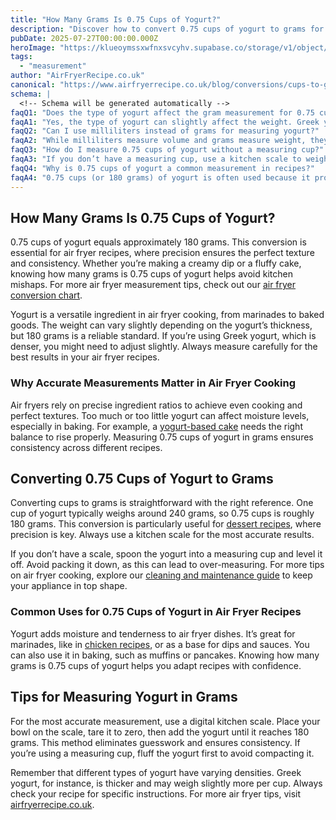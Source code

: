 ```yaml
---
title: "How Many Grams Is 0.75 Cups of Yogurt?"
description: "Discover how to convert 0.75 cups of yogurt to grams for perfect air fryer recipes every time. Get accurate measurements now!"
pubDate: 2025-07-27T00:00:00.000Z
heroImage: "https://klueoymssxwfnxsvcyhv.supabase.co/storage/v1/object/public/Shmucket/how-many-grams-is-0-75-cups-of-yogurt.webp"
tags:
  - "measurement"
author: "AirFryerRecipe.co.uk"
canonical: "https://www.airfryerrecipe.co.uk/blog/conversions/cups-to-grams/how-many-grams-is-0-75-cups-of-yogurt"
schema: |
  <!-- Schema will be generated automatically -->
faqQ1: "Does the type of yogurt affect the gram measurement for 0.75 cups?"
faqA1: "Yes, the type of yogurt can slightly affect the weight. Greek yogurt is denser, so 0.75 cups may weigh closer to 190 grams. Regular yogurt averages around 180 grams for the same volume. Always check your recipe for specific recommendations."
faqQ2: "Can I use milliliters instead of grams for measuring yogurt?"
faqA2: "While milliliters measure volume and grams measure weight, they can sometimes be used interchangeably for liquids like yogurt. However, for baking, grams are more precise. One milliliter of yogurt is roughly equal to one gram, but this can vary with thickness."
faqQ3: "How do I measure 0.75 cups of yogurt without a measuring cup?"
faqA3: "If you don’t have a measuring cup, use a kitchen scale to weigh out 180 grams. Alternatively, fill a standard cup halfway, then add another quarter to reach 0.75 cups. For accuracy, a scale is best."
faqQ4: "Why is 0.75 cups of yogurt a common measurement in recipes?"
faqA4: "0.75 cups (or 180 grams) of yogurt is often used because it provides the right balance of moisture without overwhelming other ingredients. It’s a versatile amount for marinades, baking, and sauces, making it a staple in many air fryer recipes."
---
```

<h2>How Many Grams Is 0.75 Cups of Yogurt?</h2>  
<p>0.75 cups of yogurt equals approximately 180 grams. This conversion is essential for air fryer recipes, where precision ensures the perfect texture and consistency. Whether you’re making a creamy dip or a fluffy cake, knowing how many grams is 0.75 cups of yogurt helps avoid kitchen mishaps. For more air fryer measurement tips, check out our <a href=https://www.airfryerrecipe.co.uk/air-fryer-conversion-chart>air fryer conversion chart</a>.</p>  

<p>Yogurt is a versatile ingredient in air fryer cooking, from marinades to baked goods. The weight can vary slightly depending on the yogurt’s thickness, but 180 grams is a reliable standard. If you’re using Greek yogurt, which is denser, you might need to adjust slightly. Always measure carefully for the best results in your air fryer recipes.</p>  

<h3>Why Accurate Measurements Matter in Air Fryer Cooking</h3>  
<p>Air fryers rely on precise ingredient ratios to achieve even cooking and perfect textures. Too much or too little yogurt can affect moisture levels, especially in baking. For example, a <a href=https://www.airfryerrecipe.co.uk/recipes>yogurt-based cake</a> needs the right balance to rise properly. Measuring 0.75 cups of yogurt in grams ensures consistency across different recipes.</p>  

<h2>Converting 0.75 Cups of Yogurt to Grams</h2>  
<p>Converting cups to grams is straightforward with the right reference. One cup of yogurt typically weighs around 240 grams, so 0.75 cups is roughly 180 grams. This conversion is particularly useful for <a href=https://www.airfryerrecipe.co.uk/recipe-category/dessert>dessert recipes</a>, where precision is key. Always use a kitchen scale for the most accurate results.</p>  

<p>If you don’t have a scale, spoon the yogurt into a measuring cup and level it off. Avoid packing it down, as this can lead to over-measuring. For more tips on air fryer cooking, explore our <a href=https://www.airfryerrecipe.co.uk/air-fryer-cleaner>cleaning and maintenance guide</a> to keep your appliance in top shape.</p>  

<h3>Common Uses for 0.75 Cups of Yogurt in Air Fryer Recipes</h3>  
<p>Yogurt adds moisture and tenderness to air fryer dishes. It’s great for marinades, like in <a href=https://www.airfryerrecipe.co.uk/recipe-category/chicken>chicken recipes</a>, or as a base for dips and sauces. You can also use it in baking, such as muffins or pancakes. Knowing how many grams is 0.75 cups of yogurt helps you adapt recipes with confidence.</p>  

<h2>Tips for Measuring Yogurt in Grams</h2>  
<p>For the most accurate measurement, use a digital kitchen scale. Place your bowl on the scale, tare it to zero, then add the yogurt until it reaches 180 grams. This method eliminates guesswork and ensures consistency. If you’re using a measuring cup, fluff the yogurt first to avoid compacting it.</p>  

<p>Remember that different types of yogurt have varying densities. Greek yogurt, for instance, is thicker and may weigh slightly more per cup. Always check your recipe for specific instructions. For more air fryer tips, visit <a href=https://www.airfryerrecipe.co.uk>airfryerrecipe.co.uk</a>.</p>
